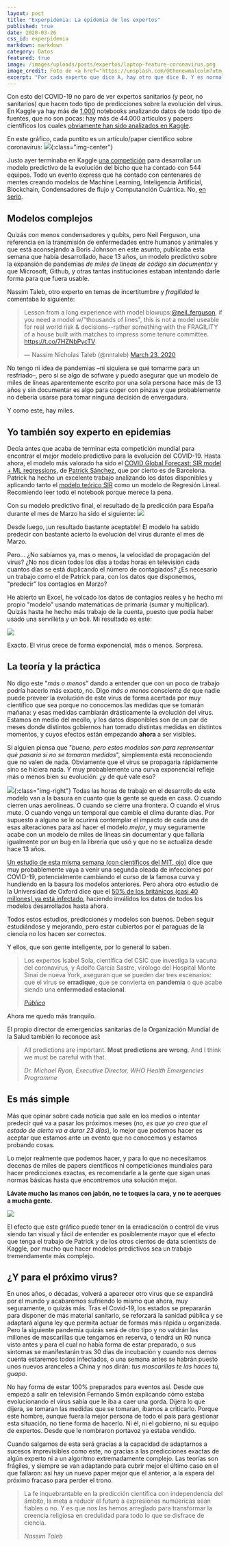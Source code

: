 ```yaml
---
layout: post
title: "Experpidemia: La epidemia de los expertos"
published: true
date: 2020-03-26
css_id: experpidemia
markdown: markdown
category: Datos
featured: true
image: /images/uploads/posts/expertos/laptop-feature-coronavirus.png
image_credit: Foto de <a href="https://unsplash.com/@thenewmalcolm?utm_source=unsplash&utm_medium=referral&utm_content=creditCopyText">Obi Onyeador</a>
excerpt: "Por cada experto que dice A, hay otro que dice B. Y es normal: para muchas cosas no tenemos ni idea"
---
```


Con esto del COVID-19 no paro de ver expertos sanitarios (y peor, no sanitarios) que hacen todo tipo de predicciones sobre la evolución del virus. En Kaggle ya hay más de [1.000](https://www.kaggle.com/search?q=covid+in%3Anotebooks) notebooks analizando datos de todo tipo de fuentes, que no son pocas: hay más de 44.000 artículos y papers científicos los cuales [obviamente han sido analizados en Kaggle](https://www.kaggle.com/maksimeren/covid-19-literature-clustering). 

En este gráfico, cada puntito es un artículo/paper científico sobre coronavirus:
![](/images/uploads/posts/expertos/scatter_articulos.png){:class="img-center"}

Justo ayer terminaba en Kaggle [una competición](https://www.kaggle.com/c/covid19-global-forecasting-week-1/notebooks) para desarrollar un modelo predictivo de la evolución del bicho que ha contado con 544 equipos. Todo un evento express que ha contado con centenares de mentes creando modelos de Machine Learning, Inteligencia Artificial, Blockchain, Condensadores de flujo y Computanción Cuántica. No, [en serio](https://www.kaggle.com/general/137559#781443).

## Modelos complejos
Quizás con menos condensadores y qubits, pero Neil Ferguson, una referencia en la transmisión de enfermedades entre humanos y animales y que está aconsejando a Boris Johnson en este asunto, publicaba esta semana que había desarrollado, hace 13 años, un modelo predictivo sobre la expansión de pandemias *de miles de lineas de código sin documentar* y que Microsoft, Github, y otras tantas instituciones estaban intentando darle forma para que fuera usable. 

Nassim Taleb, otro experto en temas de incertitumbre y *fragilidad* le comentaba lo siguiente:

<blockquote class="twitter-tweet"><p lang="en" dir="ltr">Lesson from a long experience with model blowups:<a href="https://twitter.com/neil_ferguson?ref_src=twsrc%5Etfw">@neil_ferguson</a>, if you need a model w/&quot;thousands of lines&quot;, this is not a model useable for real world risk &amp; decisions--rather something with the FRAGILITY of a house built with matches to impress some tenure committee. <a href="https://t.co/7HZNbPycTV">https://t.co/7HZNbPycTV</a></p>&mdash; Nassim Nicholas Taleb (@nntaleb) <a href="https://twitter.com/nntaleb/status/1242235586578190338?ref_src=twsrc%5Etfw">March 23, 2020</a></blockquote> <script async src="https://platform.twitter.com/widgets.js" charset="utf-8"></script> 

No tengo ni idea de pandemias –ni siquiera se qué tomarme para un resfriado–, pero sí se algo de sofware y puedo asegurar que un modelo de miles de líneas aparentemente escrito por una sola persona hace más de 13 años y sin documentar es algo para coger con pinzas y que probablemente no debería usarse para tomar ninguna decisión de envergadura. 

Y como este, hay miles. 

## Yo también soy experto en epidemias

Decía antes que acaba de terminar esta competición mundial para encontrar el mejor modelo predictivo para la evolución del COVID-19. Hasta ahora, el modelo más valorado ha sido el [COVID Global Forecast: SIR model + ML regressions](https://www.kaggle.com/saga21/covid-global-forecast-sir-model-ml-regressions), de [Patrick Sánchez](https://www.kaggle.com/saga21), que por cierto es de Barcelona. Patrick ha hecho un excelente trabajo analizando los datos disponibles y aplicando tanto el [modelo teórico SIR](https://www.kaggle.com/saga21/covid-global-forecast-sir-model-ml-regressions) como un modelo de Regresión Lineal. Recomiendo leer todo el notebook porque merece la pena. 

Con su modelo predictivo final, el resultado de la predicción para España durante el mes de Marzo ha sido el siguiente:
![](/images/uploads/posts/expertos/regresion-2-spain.png)

Desde luego, ¡un resultado bastante aceptable! El modelo ha sabido predecir con bastante acierto la evolución del virus durante el mes de Marzo. 

Pero... ¿No sabíamos ya, mas o menos, la velocidad de propagación del virus? ¿No nos dicen todos los días a todas horas en televisión cada cuantos días se está duplicando el número de contagiados? ¿Es necesario un trabajo como el de Patrick para, con los datos que disponemos, "predecir" los contagios en Marzo?

He abierto un Excel, he volcado los datos de contagios reales y he hecho mi propio "modelo" usando matemáticas de primaria (sumar y multiplicar). Quizás hasta he hecho más trabajo de la cuenta, puesto que podía haber usado una servilleta y un boli. Mi resultado es este:

![](/images/uploads/posts/expertos/regresion-personal-diy.png)

Exacto. El virus crece de forma exponencial, más o menos. Sorpresa.

## La teoría y la práctica

No digo este "*más o menos*" dando a entender que con un poco de trabajo podría hacerlo más exacto, no. Digo *más o menos* consciente de que nadie puede preveer la evolución de este virus de forma acertada por muy científico que sea porque no conocemos las medidas que se tomarán mañana: y esas medidas cambiarán drásticamente la evolución del virus. Estamos en medio del meollo, y los datos disponibles son de un par de meses donde distintos gobiernos han tomado distintas medidas en distintos momentos, y cuyos efectos están empezando **ahora** a ser visibles. 

Si alguien piensa que "*bueno, pero estos modelos son para reprensentar qué pasaría si no se tomaran medidas*", simplementa está reconociendo que no valen de nada. Obviamente que el virus se propagaría rápidamente sino se hiciera nada. Y muy probablemente una curva exponencial refleje más o menos bien su evolución: ¿y de qué vale eso?

![](/images/uploads/posts/expertos/robot-basura.jpg){:class="img-right"}
Todas las horas de trabajo en el desarrollo de este modelo van a la basura en cuanto que la gente se queda en casa. O cuando cierren unas aerolineas. O cuando se cierre una frontera. O cuando el virus mute. O cuando venga un temporal que cambie el clima durante días. Por supuesto a alguno se le ocurirrá contemplar el impacto de cada una de esas alteraciones para así hacer el modelo *mejor*, y muy seguramente acabe con un modelo de miles de líneas sin documentar y que fallaría igualmente por un bug en la librería que usó y que no se actualiza desde hace 13 años. 

[Un estudio de esta misma semana (con científicos del MIT, ojo)](https://cadenaser.com/ser/2020/03/25/ciencia/1585160937_053388.html) dice que muy probablemente vaya a venir una segunda oleada de infecciones por COVID-19, potencialmente cambiando el curso de la famosa curva y hundiendo en la basura los modelos anteriores. Pero ahora otro estudio de la Universidad de Oxford dice que el [50% de los británicos (casi 40 millones) ya está infectado](https://nymag.com/intelligencer/2020/03/oxford-study-coronavirus-may-have-infected-half-of-u-k.html), haciendo inválidos los datos de todos los modelos desarrollados hasta ahora. 

Todos estos estudios, predicciones y modelos son buenos. Deben seguir estudiándose y mejorando, pero estar cubiertos por el paraguas de la ciencia no los hacen ser correctos. 

Y ellos, que son gente inteligente, por lo general lo saben.

> Los expertos Isabel Sola, científica del CSIC que investiga la vacuna del coronavirus, y Adolfo García Sastre, virólogo del Hospital Monte Sinaí de nueva York, aseguran que se pueden dar tres escenarios: que el virus se **erradique**, que se convierta en **pandemia** o que acabe siendo una **enfermedad estacional**.
>
> <cite><a href="https://www.publico.es/videos/844627/asi-sera-el-futuro-del-coronavirus-covid-19-segun-los-expertos-cientificos">Público</a></cite>

Ahora me quedo más tranquilo. 

El propio director de emergencias sanitarias de la Organización Mundial de la Salud también lo reconoce así: 

> All predictions are important. **Most predictions are wrong**. And I think we must be careful with that. 
>
> <cite>Dr. Michael Ryan, Executive Director, WHO Health Emergencies Programme</cite>

## Es más simple
Más que opinar sobre cada noticia que sale en los medios o intentar predecir qué va a pasar los próximos meses (*no, es que yo creo que el estado de alerta va a durar 23 días*), lo mejor que podemos hacer es aceptar que estamos ante un evento que no conocemos y estamos probando cosas. 

Lo mejor realmente que podemos hacer, y para lo que no necesitamos decenas de miles de papers científicos ni competiciones mundiales para hacer predicciones exactas, es recomendarle a la gente que sigan unas normas básicas hasta que encontremos una solución mejor.  

**Lávate mucho las manos con jabón, no te toques la cara, y no te acerques a mucha gente.**

![](/images/uploads/posts/expertos/Covid-19-Transmission-graphic-01.gif)

El efecto que este gráfico puede tener en la erradicación o control de virus siendo tan visual y fácil de entender es posiblemente mayor que el efecto que tenga el trabajo de Patrick y de los otros cientos de data scientists de Kaggle, por mucho que hacer modelos predictivos sea un trabajo tremendamente más complejo. 

## ¿Y para el próximo virus?
En unos años, o décadas, volverá a aparecer otro virus que se expandirá por el mundo y acabaremos sufriendo lo mismo que ahora, muy seguramente, o quizás más. Tras el Covid-19, los estados se prepararán para disponer de más material sanitario, se reforzará la sanidad pública y se adaptará alguna ley que permita actuar de formas más rápida u organizada. Pero la siguiente pandemia quizás será de otro tipo y no valdrán las millones de mascarillas que tengamos en reserva, o tendrá un R0 nunca visto antes y para el cual no había forma de estar preparado, o sus sintomas se manifestarán tras 30 días de incubación y cuando nos demos cuenta estaremos todos infectados, o una semana antes se habrán puesto unos nuevos aranceles a China y nos dirán: *tus mascarillas te las haces tú, guapo*. 

No hay forma de estar 100% preparados para eventos así. Desde que empezó a salir en televisión Fernando Simón explicando cómo estaba evolucionando el virus sabía que le iba a caer una gorda. Dijera lo que dijera, se tomaran las medidas que se tomaran, íbamos a criticarlo. Porque este hombre, aunque fuera la mejor persona de todo el país para gestionar esta situación, no tiene forma de hacerlo. Ni él, ni el gobierno, ni su equipo de expertos. Desde que le nombraron portavoz ya estaba vendido. 


Cuando salgamos de esta será gracias a la capacidad de adaptarnos a sucesos imprevisibles como este, no gracias a las predicciones exactas de algún experto ni a un algoritmo extremadamente complejo. Las teorías son frágiles, y siempre se van adaptando para cubrir mejor el último caso en el que fallaron: así hay un nuevo paper mejor que el anterior, a la espera del próximo fracaso para perder el trono. 

> La fe inquebrantable en la predicción científica con independencia del ámbito, la meta a reducir el futuro a expresiones numúericas sean fiables o no. Y es que nos las hemos arreglado para transformar la creencia religiosa en credulidad para todo lo que se disfrace de ciencia. 
> 
> <cite> Nassim Taleb</cite>



